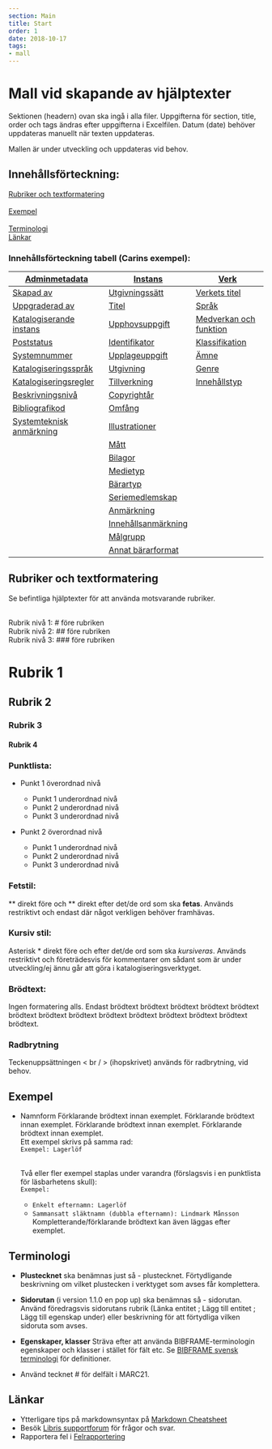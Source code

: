 ```yaml
---
section: Main
title: Start
order: 1
date: 2018-10-17
tags:
- mall
---
```


# Mall vid skapande av hjälptexter
Sektionen (headern) ovan ska ingå i alla filer. Uppgifterna för section, title, order och tags ändras efter uppgifterna i Excelfilen. Datum (date)  behöver uppdateras manuellt när texten uppdateras.

Mallen är under utveckling och uppdateras vid behov.

## Innehållsförteckning:

[Rubriker och textformatering](#rubriker-och-textformatering)  
<br/>[Exempel](#exempel)  
<br/>[Terminologi](#terminologi)
<br/>[Länkar](#länkar)   


### Innehållsförteckning tabell (Carins exempel):

| [Adminmetadata](#adminmetadata) | [Instans](#instans) | [Verk](#verk) | 
| ------ | ----------- |  ----------- |
| [Skapad av](#skapad-av) | [Utgivningssätt](#utgivningssätt) | [Verkets titel](#verkets-titel) |
| [Uppgraderad av](#uppgraderad-av) | [Titel](#titel) | [Språk](#språk) |
| [Katalogiserande instans](#katalogiserande-instans) | [Upphovsuppgift](#upphovsuppgift) | [Medverkan och funktion](#medverkan-och-funktion) |
| [Poststatus](#poststatus) | [Identifikator](#identifikator) | [Klassifikation](#klassifikation) |
| [Systemnummer](#systemnummer) | [Upplageuppgift](#upplageuppgift) | [Ämne](#amne) |
| [Katalogiseringsspråk](#katalogiseringsspråk) | [Utgivning](#utgivning) | [Genre](#genre) |
| [Katalogiseringsregler](#katalogiseringsregler) | [Tillverkning](#tillverkning) | [Innehållstyp](#innehållstyp) |
| [Beskrivningsnivå](#beskrivningsnivå) | [Copyrightår](#copyrightår) | |
| [Bibliografikod](#bibliografikod) | [Omfång](#omfång) | |
| [Systemteknisk anmärkning](#systemteknisk-anmärkning) | [Illustrationer](#illustrationer) | |
| | [Mått](#mått) | |
| | [Bilagor](#bilagor) | |
| | [Medietyp](#medietyp) | |
| | [Bärartyp](#bärartyp) | |
|  | [Seriemedlemskap](#seriemedlemskap) | |
| | [Anmärkning](#anmärkning) | |
|  | [Innehållsanmärkning](#innehållsanmärkning) | |
| | [Målgrupp](#målgrupp) | |
| | [Annat bärarformat](#annat-bärarformat) | | 

## Rubriker och textformatering
Se befintliga hjälptexter för att använda motsvarande rubriker.

<br/>Rubrik nivå 1: # före rubriken
<br/>Rubrik nivå 2: ## före rubriken
<br/>Rubrik nivå 3: ### före rubriken

# Rubrik 1
## Rubrik 2
### Rubrik 3
#### Rubrik 4


### Punktlista:
* Punkt 1 överordnad nivå
  * Punkt 1 underordnad nivå
  * Punkt 2 underordnad nivå
  * Punkt 3 underordnad nivå
  
* Punkt 2 överordnad nivå
  * Punkt 1 underordnad nivå
  * Punkt 2 underordnad nivå
  * Punkt 3 underordnad nivå

### Fetstil: 
** direkt före och ** direkt efter det/de ord som ska **fetas**. Används restriktivt och endast där något verkligen behöver framhävas.

### Kursiv stil: 
Asterisk * direkt före och efter det/de ord som ska *kursiveras*. Används restriktivt och företrädesvis för kommentarer om sådant som är under utveckling/ej ännu går att göra i katalogiseringsverktyget.

### Brödtext: 
Ingen formatering alls. Endast brödtext brödtext brödtext brödtext brödtext brödtext brödtext brödtext brödtext brödtext brödtext brödtext brödtext brödtext.

### Radbrytning
Teckenuppsättningen < br / > (ihopskrivet) används för radbrytning, vid behov.


## Exempel

* Namnform
  Förklarande brödtext innan exemplet. Förklarande brödtext innan exemplet. Förklarande brödtext innan exemplet. Förklarande brödtext innan exemplet.
  <br/>Ett exempel skrivs på samma rad:
  <br/>```Exempel: Lagerlöf```
  
  <br/>Två eller fler exempel staplas under varandra (förslagsvis i en punktlista för läsbarhetens skull):
  <br/>```Exempel:```
  * ```Enkelt efternamn: Lagerlöf```
  * ```Sammansatt släktnamn (dubbla efternamn): Lindmark Månsson```
  <br/>Kompletterande/förklarande brödtext kan även läggas efter exemplet.
  
## Terminologi

* **Plustecknet** ska benämnas just så - plustecknet. Förtydligande beskrivning om vilket plustecken i verktyget som avses får komplettera.

* **Sidorutan** (i version 1.1.0 en pop up) ska benämnas så - sidorutan. Använd föredragsvis sidorutans rubrik (Länka entitet ; Lägg till entitet ; Lägg till egenskap under) eller beskrivning för att förtydliga vilken sidoruta som avses.

* **Egenskaper, klasser** Sträva efter att använda BIBFRAME-terminologin egenskaper och klasser i stället för fält etc. Se [BIBFRAME svensk terminologi](https://libris.kb.se/katalogisering/help/terminology-bibframe-swedish) för definitioner.

* Använd tecknet # för delfält i MARC21.

## Länkar

* Ytterligare tips på markdownsyntax på [Markdown Cheatsheet](https://github.com/adam-p/markdown-here/wiki/Markdown-Cheatsheet)
* Besök [Libris supportforum](https://kundo.se/org/librisxl/) för frågor och svar. 
* Rapportera fel i [Felrapportering](https://goo.gl/forms/3mL7jTlEpbU3BQM13) 

